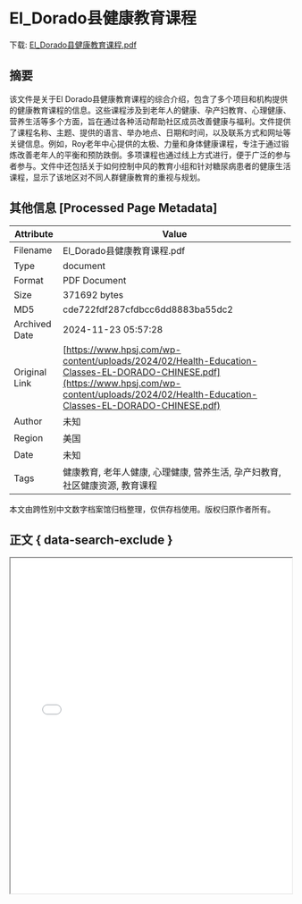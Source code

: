 # El_Dorado县健康教育课程

<!-- tcd_download_link -->
下载: <a href="El_Dorado县健康教育课程.pdf" download>El_Dorado县健康教育课程.pdf</a>
<!-- tcd_download_link_end -->

## 摘要

<!-- tcd_abstract -->
该文件是关于El Dorado县健康教育课程的综合介绍，包含了多个项目和机构提供的健康教育课程的信息。这些课程涉及到老年人的健康、孕产妇教育、心理健康、营养生活等多个方面，旨在通过各种活动帮助社区成员改善健康与福利。文件提供了课程名称、主题、提供的语言、举办地点、日期和时间，以及联系方式和网址等关键信息。例如，Roy老年中心提供的太极、力量和身体健康课程，专注于通过锻炼改善老年人的平衡和预防跌倒。多项课程也通过线上方式进行，便于广泛的参与者参与。文件中还包括关于如何控制中风的教育小组和针对糖尿病患者的健康生活课程，显示了该地区对不同人群健康教育的重视与规划。

<!-- tcd_abstract_end -->

## 其他信息 [Processed Page Metadata]

| Attribute       | Value                                  |
|-----------------|----------------------------------------|
| Filename        | El_Dorado县健康教育课程.pdf                             |
| Type            | document                                 |
| Format          | PDF Document                               |
| Size            | 371692 bytes                           |
| MD5             | cde722fdf287cfdbcc6dd8883ba55dc2                                  |
| Archived Date   | 2024-11-23 05:57:28                             |
| Original Link   | [https://www.hpsj.com/wp-content/uploads/2024/02/Health-Education-Classes-EL-DORADO-CHINESE.pdf](https://www.hpsj.com/wp-content/uploads/2024/02/Health-Education-Classes-EL-DORADO-CHINESE.pdf)                         |
| Author          | 未知                               |
| Region          | 美国                               |
| Date            | 未知                                 |
| Tags            | 健康教育, 老年人健康, 心理健康, 营养生活, 孕产妇教育, 社区健康资源, 教育课程                                 |

本文由跨性别中文数字档案馆归档整理，仅供存档使用。版权归原作者所有。


## 正文 { data-search-exclude }

<!-- tcd_main_text -->
<iframe src="../El_Dorado县健康教育课程.pdf" width="100%" height="600px">
    <p>无法显示PDF，请下载查看。</p>
</iframe>
<!-- tcd_main_text_end -->

